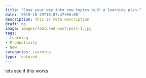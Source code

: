 ```yaml
---
title: "Ease your way into new topics with a learning plan."
date: '2019-10-29T10:07:47+06:00'
description: this is meta description
draft: no
image: images/featured-post/post-1.jpg
tags:
- Learning
- Productivity
- New
categories: Learning
type: featured
---
```


lets see if this works 